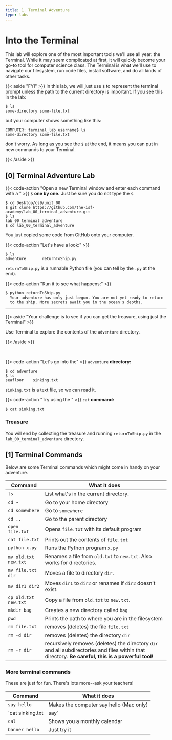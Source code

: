 ```yaml
---
title: 1. Terminal Adventure
type: labs
---
```

# Into the Terminal
This lab will explore one of the most important tools we'll use all year: the Terminal. While it
may seem complicated at first, it will quickly become your go-to tool for computer science class.
The Terminal is what we'll use to navigate our filesystem, run code files, install software, and
do all kinds of other tasks.


{{< aside "FYI" >}}
In this lab, we will just use `$` to represent the terminal prompt unless the path to the
current directory is important. If you see this in the lab:
```shell
$ ls
some-directory some-file.txt
```
but your computer shows something like this:
```shell
COMPUTER: terminal_lab username$ ls
some-directory some-file.txt
```
don't worry. As long as you see the `$` at the end, it means you can put in new commands to your
Terminal.

{{< /aside >}}


## [0] Terminal Adventure Lab


{{< code-action "Open a new Terminal window and enter each command with a " >}} `$` **one by one.**
Just be sure you do not type the `$`.

```shell
$ cd Desktop/cs9/unit_00
$ git clone https://github.com/the-isf-academy/lab_00_terminal_adventure.git
$ ls
lab_00_terminal_adventure	 
$ cd lab_00_terminal_adventure
```

You just copied some code from GitHub onto your computer. 

{{< code-action "Let's have a look:" >}} 

```shell
$ ls
adventure	    returnToShip.py
```

`returnToShip.py` is a runnable Python file (you can tell by the `.py` at the end). 

{{< code-action "Run it to see what happens:" >}} 

```shell
$ python returnToShip.py
  Your adventure has only just begun. You are not yet ready to return
  to the ship. More secrets await you in the ocean's depths.
```
<hr>

{{< aside "Your challenge is to see if you can get the treasure, using just the Terminal" >}}

Use Terminal to explore the contents of the `adventure` directory.

{{< /aside >}}

<br>

{{< code-action "Let's go into the" >}}  `adventure` **directory:**

```shell
$ cd adventure
$ ls
seafloor	sinking.txt
```

`sinking.txt` is a text file, so we can read it. 

{{< code-action "Try using the " >}} `cat` **command:**

```shell
$ cat sinking.txt
```

### Treasure

You will end by collecting the treasure and running `returnToShip.py` in the `lab_00_terminal_adventure` directory.


## [1] Terminal Commands
Below are some Terminal commands which might come in handy on your adventure.


| Command              | What it does                                 |
| --------------       | -------------------------------------------- |
| `ls`                 | List what's in the current directory.        |
| `cd ~`               | Go to your home directory                    |
| `cd somewhere`       | Go to `somewhere`                            |
| `cd ..`              | Go to the parent directory                   |
| `open file.txt`      | Opens `file.txt` with its default program    |
| `cat file.txt`       | Prints out the contents of `file.txt`        |
| `python x.py`        | Runs the Python program `x.py`               |
| `mv old.txt new.txt` | Renames a file from `old.txt` to `new.txt`. Also works for directories. |
| `mv file.txt dir`    | Moves a file to directory `dir`.             |
| `mv dir1 dir2`       | Moves `dir1` to `dir2` or renames if `dir2` doesn't exist.          |
| `cp old.txt new.txt` | Copy a file from `old.txt` to `new.txt`.     |
| `mkdir bag`          | Creates a new directory called `bag`     |
| `pwd`                | Prints the path to where you are in the filesystem |
| `rm file.txt`        | removes (deletes) the file `file.txt`        |
| `rm -d dir`          | removes (deletes) the directory `dir`        |
| `rm -r dir`          | recursively removes (deletes) the directory `dir` and all subdirectories and files within that directory. **Be careful, this is a powerful tool!** |


### More terminal commands
These are just for fun. There's lots more--ask your teachers!

| Command              | What it does                                 |
| --------------       | -------------------------------------------- |
| `say hello`          | Makes the computer say hello (Mac only)      |
| `cat sinking.txt | say` | Makes the computer read the text file aloud |
| `cal`                | Shows you a monthly calendar                 |
| `banner hello`       | Just try it                                  |

